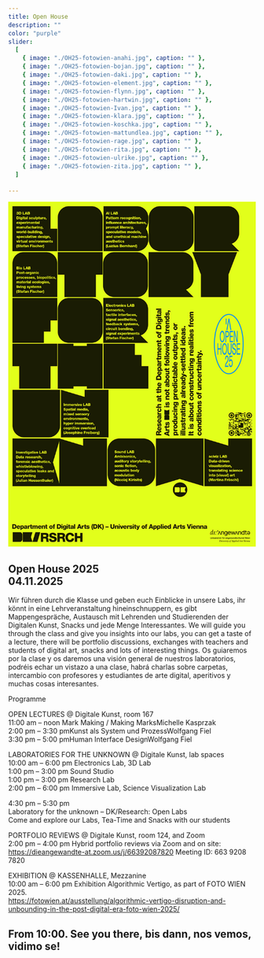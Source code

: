 ```yaml
---
title: Open House
description: ""
color: "purple"
slider:
  [
    { image: "./OH25-fotowien-anahi.jpg", caption: "" },
    { image: "./OH25-fotowien-bojan.jpg", caption: "" },
    { image: "./OH25-fotowien-daki.jpg", caption: "" },
    { image: "./OH25-fotowien-element.jpg", caption: "" },
    { image: "./OH25-fotowien-flynn.jpg", caption: "" },
    { image: "./OH25-fotowien-hartwin.jpg", caption: "" },
    { image: "./OH25-fotowien-Ivan.jpg", caption: "" },
    { image: "./OH25-fotowien-klara.jpg", caption: "" },
    { image: "./OH25-fotowien-koschka.jpg", caption: "" },
    { image: "./OH25-fotowien-mattundlea.jpg", caption: "" },
    { image: "./OH25-fotowien-rage.jpg", caption: "" },
    { image: "./OH25-fotowien-rita.jpg", caption: "" },
    { image: "./OH25-fotowien-ulrike.jpg", caption: "" },
    { image: "./OH25-fotowien-zita.jpg", caption: "" },
  ]

---
```


![](./DK_OH25_1.jpg)

## Open House 2025</br>04.11.2025

Wir führen durch die Klasse und geben euch Einblicke in unsere Labs, ihr könnt in eine Lehrveranstaltung hineinschnuppern, es gibt Mappengespräche, Austausch mit Lehrenden und Studierenden der Digitalen Kunst, Snacks und jede Menge Interessantes. We will guide you through the class and give you insights into our labs, you can get a taste of a lecture, there will be portfolio discussions, exchanges with teachers and students of digital art, snacks and lots of interesting things. Os guiaremos por la clase y os daremos una visión general de nuestros laboratorios, podréis echar un vistazo a una clase, habrá charlas sobre carpetas, intercambio con profesores y estudiantes de arte digital, aperitivos y muchas cosas interesantes.

Programme

OPEN LECTURES @ Digitale Kunst, room 167</br>
11:00 am – noon Mark Making / Making MarksMichelle Kasprzak</br>
2:00 pm – 3:30 pmKunst als System und ProzessWolfgang Fiel</br>
3:30 pm – 5:00 pmHuman Interface DesignWolfgang Fiel</br>

LABORATORIES FOR THE UNKNOWN @ Digitale Kunst, lab spaces</br>
10:00 am – 6:00 pm Electronics Lab, 3D Lab</br>
1:00 pm – 3:00 pm Sound Studio</br>
1:00 pm – 3:00 pm Research Lab</br>
2:00 pm – 6:00 pm Immersive Lab, Science Visualization Lab</br>

4:30 pm – 5:30 pm</br>
Laboratory for the unknown – DK/Research: Open Labs</br>
Come and explore our Labs, Tea-Time and Snacks with our students</br>

PORTFOLIO REVIEWS @ Digitale Kunst, room 124, and Zoom</br>
2:00 pm – 4:00 pm Hybrid portfolio reviews via Zoom and on site: https://dieangewandte-at.zoom.us/j/66392087820 Meeting ID: 663 9208 7820

EXHIBITION @ KASSENHALLE, Mezzanine</br>
10:00 am – 6:00 pm Exhibition Algorithmic Vertigo, as part of FOTO WIEN 2025.</br>
https://fotowien.at/ausstellung/algorithmic-vertigo-disruption-and-unbounding-in-the-post-digital-era-foto-wien-2025/

## From 10:00. See you there, bis dann, nos vemos, vidimo se!

<!--
11:00 a.m. - 6:00 p.m.  
Ausstellung FOTO WIEN
Algorithmic Vertigo. Disruption and Unbounding in the Post-Digital Era, PSK Kassenhalle, Georg-Coch-Platz 2, 1010 Vienna
https://fotowien.at/ausstellung/algorithmic-vertigo-disruption-and-unbounding-in-the-post-digital-era-foto-wien-2025/

2:00 p.m. - 4:00 p.m. 
Portfolio reviews, Digital Art Department, PSK Georg-Coch-Platz 2, 1010 Vienna, 1st floor, room 124

2:00 p.m. - 4:00 p.m. 
Portfolio reviews with teachers from the Digital Art Department, PSK Georg-Coch-Platz 2, 1010 Vienna, 1st floor, room 124

2:00 p.m. - 4:00 p.m.
Portfolio reviews via Zoom : 
https://dieangewandte-at.zoom.us/j/66392087820
Meeting ID: 663 9208 7820

4:30 p.m. – 5:30 p.m.
Laboratory for the unknown – DK/Research: Open Labs
Come and explore our Labs, Tea-Time and Snacks with our students

## From 10:00. See you there, bis dann, nos vemos, vidimo se!


## Open House 2024</br>05.11.2024

At the Open House the Angewandte opens its doors and is aimed at everyone who wants to get to know the courses on offer at the Angewandte or simply wants to take a look behind the scenes – into the studios, workshops and departments of the University of Applied Arts Vienna.


On November 5, which is also Guy Fawkes Day & US Election Night, we welcome you at Digitale Kunst with open Labs, open kitchen, open doors. We’ll guide you through the premises; there are donuts, inserts, Q&A, and conversations. Wir empfangen Euch mit open Labs, offener Küche, offenen Türen. Wir führen durch die Klasse, es gibt Donuts, Inserts, Q & A und Gespräche. Le damos la bienvenida con labs abiertos, cocina abierta, puertas abiertas. Te guiamos por los espacios; habrá donuts, inserts, Q&A y conversaciones. Dočekujemo te s otvorene laboratorije, otvorena kuhinja, otvorena vrata. Vodimo vas kroz ucionice! Na raspolaganju su vam slatke krofnice i umetnost! Stojimo vam na raspolaganju ako imate pitanja! (Q & A)

## From 10:00. Open end. See you there, bis dann, nos vemos, vidimo se! -->
